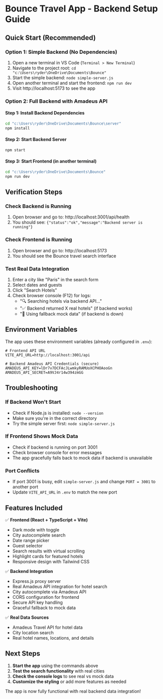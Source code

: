 # Bounce Travel App - Backend Setup Guide

## Quick Start (Recommended)

### Option 1: Simple Backend (No Dependencies)
1. Open a new terminal in VS Code (`Terminal > New Terminal`)
2. Navigate to the project root: `cd "c:\Users\ryder\OneDrive\Documents\Bounce"`
3. Start the simple backend: `node simple-server.js`
4. Open another terminal and start the frontend: `npm run dev`
5. Visit http://localhost:5173 to see the app

### Option 2: Full Backend with Amadeus API

#### Step 1: Install Backend Dependencies
```bash
cd "c:\Users\ryder\OneDrive\Documents\Bounce\server"
npm install
```

#### Step 2: Start Backend Server
```bash
npm start
```

#### Step 3: Start Frontend (in another terminal)
```bash
cd "c:\Users\ryder\OneDrive\Documents\Bounce"
npm run dev
```

## Verification Steps

### Check Backend is Running
1. Open browser and go to: http://localhost:3001/api/health
2. You should see: `{"status":"ok","message":"Backend server is running"}`

### Check Frontend is Running
1. Open browser and go to: http://localhost:5173
2. You should see the Bounce travel search interface

### Test Real Data Integration
1. Enter a city like "Paris" in the search form
2. Select dates and guests
3. Click "Search Hotels"
4. Check browser console (F12) for logs:
   - "🔍 Searching hotels via backend API..."
   - "✅ Backend returned X real hotels" (if backend works)
   - "🔄 Using fallback mock data" (if backend is down)

## Environment Variables

The app uses these environment variables (already configured in `.env`):

```env
# Frontend API URL
VITE_API_URL=http://localhost:3001/api

# Backend Amadeus API Credentials (secure)
AMADEUS_API_KEY=lDr7v7DCFAcJLwmkyRAMUoXCPHOAooGn
AMADEUS_API_SECRET=A9VJ4r14w394zmGG
```

## Troubleshooting

### If Backend Won't Start
- Check if Node.js is installed: `node --version`
- Make sure you're in the correct directory
- Try the simple server first: `node simple-server.js`

### If Frontend Shows Mock Data
- Check if backend is running on port 3001
- Check browser console for error messages
- The app gracefully falls back to mock data if backend is unavailable

### Port Conflicts
- If port 3001 is busy, edit `simple-server.js` and change `PORT = 3001` to another port
- Update `VITE_API_URL` in `.env` to match the new port

## Features Included

✅ **Frontend (React + TypeScript + Vite)**
- Dark mode with toggle
- City autocomplete search
- Date range picker
- Guest selector
- Search results with virtual scrolling
- Highlight cards for featured hotels
- Responsive design with Tailwind CSS

✅ **Backend Integration**
- Express.js proxy server
- Real Amadeus API integration for hotel search
- City autocomplete via Amadeus API
- CORS configuration for frontend
- Secure API key handling
- Graceful fallback to mock data

✅ **Real Data Sources**
- Amadeus Travel API for hotel data
- City location search
- Real hotel names, locations, and details

## Next Steps

1. **Start the app** using the commands above
2. **Test the search functionality** with real cities
3. **Check the console logs** to see real vs mock data
4. **Customize the styling** or add more features as needed

The app is now fully functional with real backend data integration!
